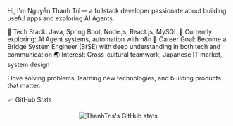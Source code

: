 Hi, I'm Nguyễn Thanh Trí — a fullstack developer passionate about building useful apps and exploring AI Agents.

🔧 Tech Stack: Java, Spring Boot, Node.js, React.js, MySQL
🤖 Currently exploring: AI Agent systems, automation with n8n
🎯 Career Goal: Become a Bridge System Engineer (BrSE) with deep understanding in both tech and communication
🌏 Interest: Cross-cultural teamwork, Japanese IT market, system design

I love solving problems, learning new technologies, and building products that matter.

📈 GitHub Stats
<p align="center"> <img src="https://github-readme-stats.vercel.app/api?username=ThanhTris&show_icons=true&theme=default" alt="ThanhTris's GitHub stats" /> </p>
